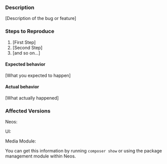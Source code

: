 <!--
If you are reporting a new issue, make sure that we do not have any duplicates
already open. You can ensure this by searching the issue list for this
repository. If there is a duplicate, please close your issue and add a comment
to the existing issue instead.
-->

### Description

[Description of the bug or feature]

### Steps to Reproduce

1. [First Step]
2. [Second Step]
3. [and so on...]

#### Expected behavior

[What you expected to happen]

#### Actual behavior

<!--
A screenshot or a short gif would be *super* helpful
-->

[What actually happened]

### Affected Versions

Neos:

UI:

Media Module:

You can get this information by running `composer show` or using the package management module within Neos.
